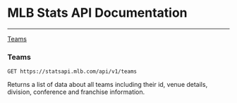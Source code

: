 # MLB Stats API Documentation
---

[Teams](#teams)

### <a name="teams"></a>Teams

`GET https://statsapi.mlb.com/api/v1/teams`

Returns a list of data about all teams including their id, venue details, division, conference and franchise information.

